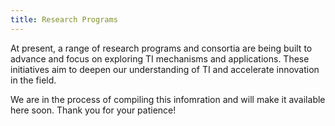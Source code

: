```yaml
---
title: Research Programs
---
```


At present, a range of research programs and consortia are being built to advance and focus on exploring TI mechanisms and applications. These initiatives aim to deepen our understanding of TI and accelerate innovation in the field.

We are in the process of compiling this infomration and will make it available here soon. Thank you for your patience!
